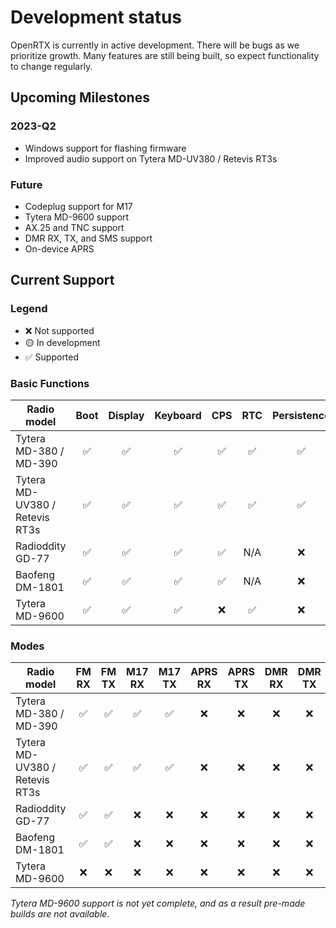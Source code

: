 # Development status

OpenRTX is currently in active development. There will be bugs as we prioritize growth. Many features are still being built, so expect functionality to change regularly.

## Upcoming Milestones

### 2023-Q2

- Windows support for flashing firmware
- Improved audio support on Tytera MD-UV380 / Retevis RT3s

### Future

- Codeplug support for M17
- Tytera MD-9600 support
- AX.25 and TNC support
- DMR RX, TX, and SMS support
- On-device APRS

## Current Support

### Legend

- ❌ Not supported
- 🟡 In development
- ✅ Supported

### Basic Functions

| Radio model                    | Boot | Display | Keyboard | CPS | RTC | Persistence | GPS | Known Issues                                                                                                                     |
| ------------------------------ | :--: | :-----: | :------: | :-: | :-: | :---------: | :-: | ------------------------------------------------------------------------------------ |
| Tytera MD-380 / MD-390         |  ✅  |   ✅    |    ✅    | ✅  | ✅   |     ✅      | ✅  | [on GitHub](https://github.com/OpenRTX/OpenRTX/issues?q=is:open+label:"MD-3x0","ALL")   |
| Tytera MD-UV380 / Retevis RT3s |  ✅  |   ✅    |    ✅    | ✅  | ✅   |     ✅      | ✅  | [on GitHub](https://github.com/OpenRTX/OpenRTX/issues?q=is:open+label:"MD-UV3x0","ALL") |
| Radioddity GD-77               |  ✅  |   ✅    |    ✅    | ✅  | N/A |     ❌      | N/A | [on GitHub](https://github.com/OpenRTX/OpenRTX/issues?q=is:open+label:"GD-77","ALL")   |
| Baofeng DM-1801                |  ✅  |   ✅    |    ✅    | ✅  | N/A |     ❌      | N/A | [on GitHub](https://github.com/OpenRTX/OpenRTX/issues?q=is:open+label:"DM-1801","ALL") |
| Tytera MD-9600                 |  ✅  |   ✅    |    ✅    | ❌  | ✅   |     ❌      | ❌  | [on GitHub](https://github.com/OpenRTX/OpenRTX/issues?q=is:open+label:"MD-9600","ALL"") |

### Modes

| Radio model                    | FM RX | FM TX | M17 RX | M17 TX | APRS RX | APRS TX | DMR RX | DMR TX | DMR SMS |
| ------------------------------ | :---: | :---: | :----: | :----: | :-----: | :-----: | :----: | :----: | :-----: |
| Tytera MD-380 / MD-390         |  ✅   |  ✅    |   ✅    |   ✅   |   ❌     |   ❌     |   ❌   |   ❌    |   ❌    |
| Tytera MD-UV380 / Retevis RT3s |  ✅   |  ✅    |   ✅    |   ✅   |   ❌     |   ❌     |   ❌   |   ❌    |   ❌    |
| Radioddity GD-77               |  ✅   |  ✅    |   ❌    |   ❌   |   ❌     |   ❌     |   ❌   |   ❌    |   ❌    |
| Baofeng DM-1801               |  ✅   |  ✅    |   ❌    |   ❌   |   ❌     |   ❌     |   ❌   |   ❌    |   ❌    |
| Tytera MD-9600                 |  ❌   |  ❌    |   ❌    |   ❌    |   ❌    |   ❌     |   ❌    |  ❌    |   ❌    |

_Tytera MD-9600 support is not yet complete, and as a result pre-made builds are not available._
